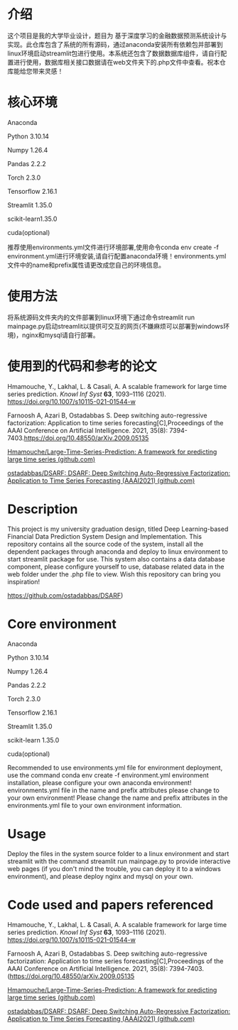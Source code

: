 # 介绍

这个项目是我的大学毕业设计，题目为 基于深度学习的金融数据预测系统设计与实现。此仓库包含了系统的所有源码，通过anaconda安装所有依赖包并部署到linux环境启动streamlit包进行使用。本系统还包含了数据数据库组件，请自行配置进行使用，数据库相关接口数据请在web文件夹下的.php文件中查看。祝本仓库能给您带来灵感！

# 核心环境

Anaconda

Python 3.10.14

Numpy 1.26.4

Pandas 2.2.2

Torch 2.3.0

Tensorflow 2.16.1

Streamlit 1.35.0

scikit-learn1.35.0

cuda(optional)

推荐使用environments.yml文件进行环境部署,使用命令conda env create -f environment.yml进行环境安装,请自行配置anaconda环境！environments.yml文件中的name和prefix属性请更改成您自己的环境信息。

# 使用方法

将系统源码文件夹内的文件部署到linux环境下通过命令streamlit run mainpage.py启动streamlit以提供可交互的网页(不嫌麻烦可以部署到windows环境)，nginx和mysql请自行部署。

# 使用到的代码和参考的论文

Hmamouche, Y., Lakhal, L. & Casali, A. A scalable framework for large time series prediction. *Knowl Inf Syst* **63**, 1093–1116 (2021). https://doi.org/10.1007/s10115-021-01544-w

Farnoosh A, Azari B, Ostadabbas S. Deep switching auto-regressive factorization: Application to time series forecasting[C],Proceedings of the AAAI Conference on Artificial Intelligence. 2021, 35(8): 7394-7403.https://doi.org/10.48550/arXiv.2009.05135

[Hmamouche/Large-Time-Series-Prediction: A framework for predicting large time series (github.com)](https://github.com/Hmamouche/Large-Time-Series-Prediction)

[ostadabbas/DSARF: DSARF: Deep Switching Auto-Regressive Factorization: Application to Time Series Forecasting (AAAI2021) (github.com)](https://github.com/ostadabbas/DSARF)

# Description

This project is my university graduation design, titled Deep Learning-based Financial Data Prediction System Design and Implementation. This repository contains all the source code of the system, install all the dependent packages through anaconda and deploy to linux environment to start streamlit package for use. This system also contains a data database component, please configure yourself to use, database related data in the web folder under the .php file to view. Wish this repository can bring you inspiration!

https://github.com/ostadabbas/DSARF)

# Core environment

Anaconda

Python 3.10.14

Numpy 1.26.4

Pandas 2.2.2

Torch 2.3.0

Tensorflow 2.16.1

Streamlit 1.35.0

scikit-learn 1.35.0

cuda(optional)

Recommended to use environments.yml file for environment deployment, use the command conda env create -f environment.yml environment installation, please configure your own anaconda environment! environments.yml file in the name and prefix attributes please change to your own environment! Please change the name and prefix attributes in the environments.yml file to your own environment information.

# Usage

Deploy the files in the system source folder to a linux environment and start streamlit with the command streamlit run mainpage.py to provide interactive web pages (if you don't mind the trouble, you can deploy it to a windows environment), and please deploy nginx and mysql on your own.

# Code used and papers referenced

Hmamouche, Y., Lakhal, L. & Casali, A. A scalable framework for large time series prediction. *Knowl Inf Syst* **63**, 1093–1116 (2021). https://doi.org/10.1007/s10115-021-01544-w

Farnoosh A, Azari B, Ostadabbas S. Deep switching auto-regressive factorization: Application to time series forecasting[C],Proceedings of the AAAI Conference on Artificial Intelligence. 2021, 35(8): 7394-7403.(https://doi.org/10.48550/arXiv.2009.05135

[Hmamouche/Large-Time-Series-Prediction: A framework for predicting large time series (github.com)](https://github.com/Hmamouche/Large-Time-Series-Prediction)

[ostadabbas/DSARF: DSARF: Deep Switching Auto-Regressive Factorization: Application to Time Series Forecasting (AAAI2021) (github.com)](https://github.com/ostadabbas/DSARF)


